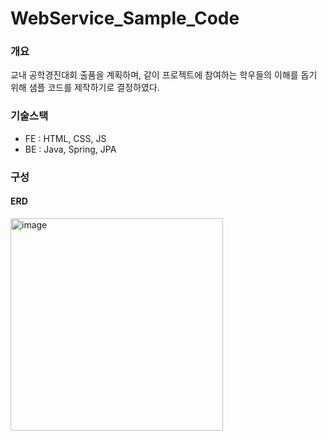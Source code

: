 # WebService_Sample_Code

### 개요
교내 공학경진대회 출품을 계획하며, 같이 프로젝트에 참여하는 학우들의
이해를 돕기 위해 샘플 코드를 제작하기로 결정하였다.

### 기술스택
- FE : HTML, CSS, JS
- BE : Java, Spring, JPA

### 구성
#### ERD
<img width="340" alt="image" src="https://github.com/Minjae-An/WebService_Sample_Code/assets/101340860/c5333fb0-a438-4c90-a81c-6ad8b184ea1b">



